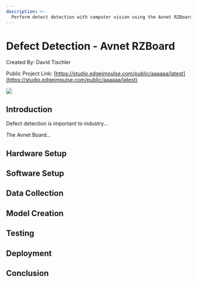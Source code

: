 ```yaml
---
description: >-
  Perform detect detection with computer vision using the Avnet RZBoard and it's Renesas DRP-AI accelerator.
---
```


# Defect Detection - Avnet RZBoard

Created By: David Tischler

Public Project Link: [https://studio.edgeimpulse.com/public/aaaaaa/latest](https://studio.edgeimpulse.com/public/aaaaaa/latest)

![](../.gitbook/assets//cover.jpg)

## Introduction

Defect detection is important to industry...

The Avnet Board...

## Hardware Setup

## Software Setup

## Data Collection

## Model Creation

## Testing

## Deployment

## Conclusion
